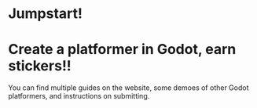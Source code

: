 # Jumpstart!

# Create a platformer in Godot, earn stickers!!

You can find multiple guides on the website, some demoes of other Godot platformers, and instructions on submitting. 
